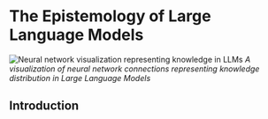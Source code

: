 # The Epistemology of Large Language Models

![Neural network visualization representing knowledge in LLMs](https://example.com/llm_epistemology.png)
*A visualization of neural network connections representing knowledge distribution in Large Language Models*

## Introduction 